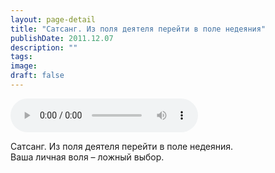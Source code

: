 ```yaml
---
layout: page-detail
title: "Сатсанг. Из поля деятеля перейти в поле недеяния"
publishDate: 2011.12.07
description: ""
tags:
image:
draft: false
---
```


<audio title="2011.12.07 - Сатсанг. Из поля деятеля перейти в поле недеяния.mp3" src="/upload/iblock/542/54262e1ceffea7f70eca3b8d28f0b942.mp3" controls=""></audio>

 Сатсанг. Из поля деятеля перейти в поле недеяния.  
 Ваша личная воля – ложный выбор.  

  
